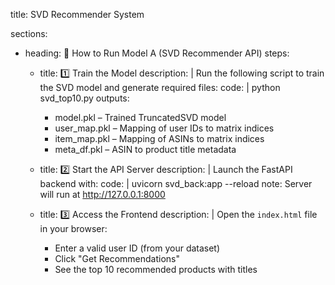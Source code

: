 title: SVD Recommender System

sections:
  - heading: 🚀 How to Run Model A (SVD Recommender API)
    steps:
      - title: 1️⃣ Train the Model
        description: |
          Run the following script to train the SVD model and generate required files:
        code: |
          python svd_top10.py
        outputs:
          - model.pkl – Trained TruncatedSVD model
          - user_map.pkl – Mapping of user IDs to matrix indices
          - item_map.pkl – Mapping of ASINs to matrix indices
          - meta_df.pkl – ASIN to product title metadata

      - title: 2️⃣ Start the API Server
        description: |
          Launch the FastAPI backend with:
        code: |
          uvicorn svd_back:app --reload
        note: Server will run at http://127.0.0.1:8000

      - title: 3️⃣ Access the Frontend
        description: |
          Open the `index.html` file in your browser:
          - Enter a valid user ID (from your dataset)
          - Click "Get Recommendations"
          - See the top 10 recommended products with titles


